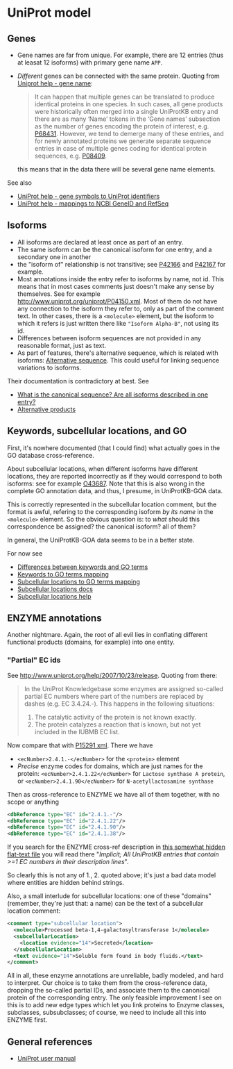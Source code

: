 # UniProt model

## Genes

- Gene names are far from unique. For example, there are 12 entries (thus at leasat 12 isoforms) with primary gene name `APP`.
- *Different* genes can be connected with the same protein. Quoting from [Uniprot help - gene name](http://www.uniprot.org/help/gene_name):

    > It can happen that multiple genes can be translated to produce identical proteins in one species. In such cases, all gene products were historically often merged into a single UniProtKB entry and there are as many ‘Name’ tokens in the ‘Gene names’ subsection as the number of genes encoding the protein of interest, e.g. [P68431](http://www.uniprot.org/uniprot/P68431#names_and_taxonomy). However, we tend to demerge many of these entries, and for newly annotated proteins we generate separate sequence entries in case of multiple genes coding for identical protein sequences, e.g. [P08409](http://www.uniprot.org/uniprot/?query=replaces:P08409).

    this means that in the data there will be several gene name elements.

See also

- [UniProt help - gene symbols to UniProt identifiers](http://www.uniprot.org/help/gene_symbol_mapping)
- [UniProt help - mappings to NCBI GeneID and RefSeq ](http://www.uniprot.org/help/ncbi_mappings)

## Isoforms

- All isoforms are declared at least once as part of an entry.
- The same isoform can be the canonical isoform for one entry, and a secondary one in another
- the "isoform of" relationship is not transitive; see [P42166](http://www.uniprot.org/uniprot/P42166#sequences) and [P42167](http://www.uniprot.org/uniprot/P42167#sequences) for example.
- Most annotations inside the entry refer to isoforms by name, not id. This means that in most cases comments just doesn't make any sense by themselves. See for example http://www.uniprot.org/uniprot/P04150.xml. Most of them do not have any connection to the isoform they refer to, only as part of the comment text. In other cases, there is a `<molecule>` element, but the isoform to which it refers is just written there like `"Isoform Alpha-B"`, not using its id.
- Differences between isoform sequences are not provided in any reasonable format, just as text.
- As part of features, there's alternative sequence, which is related with isoforms: [Alternative sequence](http://www.uniprot.org/help/alternative_products). This could useful for linking sequence variations to isoforms.

Their documentation is contradictory at best. See

- [What is the canonical sequence? Are all isoforms described in one entry?](http://www.uniprot.org/help/canonical_and_isoforms)
- [Alternative products](http://www.uniprot.org/help/alternative_products)

## Keywords, subcellular locations, and GO

First, it's nowhere documented (that I could find) what actually goes in the GO database cross-reference.

About subcellular locations, when different isoforms have different locations, they are reported incorrectly as if they would correspond to both isoforms: see for example [O43687](http://www.uniprot.org/uniprot/O43687#subcellular_location). Note that this is also wrong in the complete GO annotation data, and thus, I presume, in UniProtKB-GOA data.

This is correctly represented in the subcellular location comment, but the format is awful, refering to the corresponding isoform *by its name* in the `<molecule>` element. So the obvious question is: to *what* should this correspondence be assigned? the canonical isoform? all of them?

In general, the UniProtKB-GOA data seems to be in a better state.

For now see

- [Differences between keywords and GO terms](http://www.uniprot.org/help/keywords_vs_go)
- [Keywords to GO terms mapping](http://geneontology.org/external2go/uniprotkb_kw2go)
- [Subcellular locations to GO terms mapping](http://geneontology.org/external2go/uniprotkb_sl2go)
- [Subcellular locations docs](http://www.uniprot.org/docs/subcell)
- [Subcellular locations help](http://www.uniprot.org/help/subcellular_location)

## ENZYME annotations

Another nightmare. Again, the root of all evil lies in conflating different functional products (domains, for example) into one entity.

### "Partial" EC ids

See http://www.uniprot.org/help/2007/10/23/release. Quoting from there:

>  In the UniProt Knowledgebase some enzymes are assigned so-called partial EC numbers where part of the numbers are replaced by dashes (e.g. EC 3.4.24.-). This happens in the following situations:
>
>  1. The catalytic activity of the protein is not known exactly.
>  2. The protein catalyzes a reaction that is known, but not yet included in the IUBMB EC list.

Now compare that with [P15291 xml](http://www.uniprot.org/uniprot/P15291.xml). There we have

- `<ecNumber>2.4.1.-</ecNumber>` for the `<protein>` element
- *Precise* enzyme codes for domains, which are just names for the protein: `<ecNumber>2.4.1.22</ecNumber>` for `Lactose synthase A protein`, or `<ecNumber>2.4.1.90</ecNumber>` for `N-acetyllactosamine synthase`

Then as cross-reference to ENZYME we have all of them together, with no scope or anything

``` xml
<dbReference type="EC" id="2.4.1.-"/>
<dbReference type="EC" id="2.4.1.22"/>
<dbReference type="EC" id="2.4.1.90"/>
<dbReference type="EC" id="2.4.1.38"/>
```

If you search for the ENZYME cross-ref description in [this somewhat hidden flat-text file](http://www.uniprot.org/docs/dbxref) you will read there "*Implicit; All UniProtKB entries that contain >=1 EC numbers in their description lines*".

So clearly this is not any of 1., 2. quoted above; it's just a bad data model where entities are hidden behind strings.

Also, a small interlude for subcellular locations: one of these "domains" (remember, they're just that: a name) can be the text of a subcellular location comment:

``` xml
<comment type="subcellular location">
  <molecule>Processed beta-1,4-galactosyltransferase 1</molecule>
  <subcellularLocation>
    <location evidence="14">Secreted</location>
  </subcellularLocation>
  <text evidence="14">Soluble form found in body fluids.</text>
</comment>
```

All in all, these enzyme annotations are unreliable, badly modeled, and hard to interpret. Our choice is to take them from the cross-reference data, dropping the so-called partial IDs, and associate them to the canonical protein of the corresponding entry. The only feasible improvement I see on this is to add new edge types which let you link proteins to Enzyme classes, subclasses, subsubclasses; of course, we need to include all this into ENZYME first.

## General references

- [UniProt user manual](ftp://ftp.uniprot.org/pub/databases/uniprot/current_release/knowledgebase/complete/docs/userman.htm)
